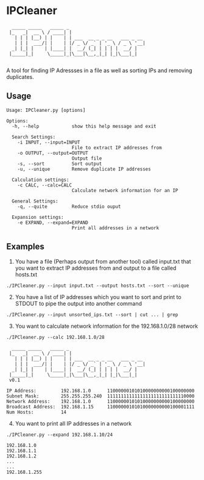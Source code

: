 # IPCleaner
```
  _____ _____   _____ _                            
 |_   _|  __ \ / ____| |                           
   | | | |__) | |    | | ___  __ _ _ __   ___ _ __ 
   | | |  ___/| |    | |/ _ \/ _` | '_ \ / _ \ '__|
  _| |_| |    | |____| |  __/ (_| | | | |  __/ |   
 |_____|_|     \_____|_|\___|\__,_|_| |_|\___|_|  
 
 ```
A tool for finding IP Adressses in a file as well as sorting IPs and removing duplicates.

## Usage
```
Usage: IPCleaner.py [options]

Options:
  -h, --help            show this help message and exit

  Search Settings:
    -i INPUT, --input=INPUT
                        File to extract IP addresses from
    -o OUTPUT, --output=OUTPUT
                        Output file
    -s, --sort          Sort output
    -u, --unique        Remove duplicate IP addresses

  Calculation settings:
    -c CALC, --calc=CALC
                        Calculate network information for an IP

  General Settings:
    -q, --quite         Reduce stdio ouput

  Expansion settings:
    -e EXPAND, --expand=EXPAND
                        Print all addresses in a network
```

## Examples 
1. You have a file (Perhaps output from another tool) called input.txt that you want to extract IP addresses from and output to a file called hosts.txt
```
./IPCleaner.py --input input.txt --output hosts.txt --sort --unique
```
2. You have a list of IP addresses which you want to sort and print to STDOUT to pipe the output into another command
```
./IPCleaner.py --input unsorted_ips.txt --sort | cut ... | grep
```
3. You want to calculate network information for the 192.168.1.0/28 network
```
./IPCleaner.py --calc 192.168.1.0/28

  _____ _____   _____ _                            
 |_   _|  __ \ / ____| |                           
   | | | |__) | |    | | ___  __ _ _ __   ___ _ __ 
   | | |  ___/| |    | |/ _ \/ _` | '_ \ / _ \ '__|
  _| |_| |    | |____| |  __/ (_| | | | |  __/ |   
 |_____|_|     \_____|_|\___|\__,_|_| |_|\___|_|  
 v0.1

IP Address:         192.168.1.0      11000000101010000000000100000000  
Subnet Mask:        255.255.255.240  11111111111111111111111111110000  
Network Address:    192.168.1.0      11000000101010000000000100000000  
Broadcast Address:  192.168.1.15     11000000101010000000000100001111  
Num Hosts:          14  
```

4. You want to print all IP addresses in a network
```
./IPCleaner.py --expand 192.168.1.10/24

192.168.1.0
192.168.1.1
192.168.1.2
...
...
192.168.1.255
```
